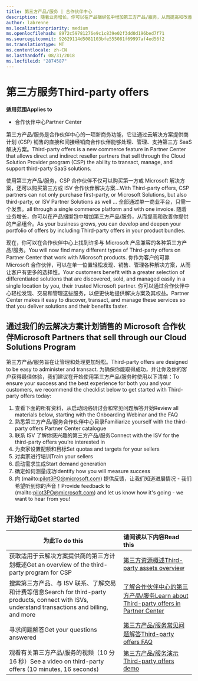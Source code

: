 ```yaml
---
title: 第三方产品/服务 | 合作伙伴中心
description: 随着业务增长，你可以在产品捆绑包中增加第三方产品/服务，从而提高和改善你提供的产品组合。
author: labrenne
ms.localizationpriority: medium
ms.openlocfilehash: 8972c59781276e9c1c839e02f3dd0d196bed7f71
ms.sourcegitcommit: 92629114d5081103bfe555081f69997af4ed56f2
ms.translationtype: MT
ms.contentlocale: zh-CN
ms.lasthandoff: 08/31/2018
ms.locfileid: "2874587"
---
```

# <a name="third-party-offers"></a><span data-ttu-id="06866-103">第三方服务</span><span class="sxs-lookup"><span data-stu-id="06866-103">Third-party offers</span></span> 

**<span data-ttu-id="06866-104">适用范围</span><span class="sxs-lookup"><span data-stu-id="06866-104">Applies to</span></span>**

- <span data-ttu-id="06866-105">合作伙伴中心</span><span class="sxs-lookup"><span data-stu-id="06866-105">Partner Center</span></span>

<span data-ttu-id="06866-106">第三方产品/服务是合作伙伴中心的一项新商务功能，它让通过云解决方案提供商计划 (CSP) 销售的直接和间接经销商合作伙伴能够处理、管理、支持第三方 SaaS 解决方案。</span><span class="sxs-lookup"><span data-stu-id="06866-106">Third-party offers is a new commerce feature in Partner Center that allows direct and indirect reseller partners that sell through the Cloud Solution Provider program (CSP) the ability to transact, manage, and support third-party SaaS solutions.</span></span>  

<span data-ttu-id="06866-107">使用第三方产品/服务，CSP 合作伙伴不仅可以购买第一方或 Microsoft 解决方案，还可以购买第三方或 ISV 合作伙伴解决方案…</span><span class="sxs-lookup"><span data-stu-id="06866-107">With Third-party offers, CSP partners can not only purchase first-party, or Microsoft Solutions, but also third-party, or ISV Partner Solutions as well …</span></span> <span data-ttu-id="06866-108">全部通过单一商业平台，只需一个发票。</span><span class="sxs-lookup"><span data-stu-id="06866-108">all through a single commerce platform and with one invoice.</span></span>  <span data-ttu-id="06866-109">随着业务增长，你可以在产品捆绑包中增加第三方产品/服务，从而提高和改善你提供的产品组合。</span><span class="sxs-lookup"><span data-stu-id="06866-109">As your business grows, you can develop and deepen your portfolio of offers by including Third-party offers in your product bundles.</span></span> 

<span data-ttu-id="06866-110">现在，你可以在合作伙伴中心上找到许多与 Microsoft 产品兼容的各种第三方产品/服务。</span><span class="sxs-lookup"><span data-stu-id="06866-110">You will now find many different types of Third-party offers on Partner Center that work with Microsoft products.</span></span> <span data-ttu-id="06866-111">你作为客户的可靠 Microsoft 合作伙伴，可以在单一位置轻松发现、销售、管理各种解决方案，从而让客户有更多的选择性。</span><span class="sxs-lookup"><span data-stu-id="06866-111">Your customers benefit with a greater selection of differentiated solutions that are discovered, sold, and managed easily in a single location by you, their trusted Microsoft partner.</span></span> <span data-ttu-id="06866-112">你可以通过合作伙伴中心轻松发现、交易和管理这些服务，以便更快地提供解决方案及其权益。</span><span class="sxs-lookup"><span data-stu-id="06866-112">Partner Center makes it easy to discover, transact, and manage these services so that you deliver solutions and their benefits faster.</span></span>

## <a name="microsoft-partners-that-sell-through-our-cloud-solutions-program"></a><span data-ttu-id="06866-113">通过我们的云解决方案计划销售的 Microsoft 合作伙伴</span><span class="sxs-lookup"><span data-stu-id="06866-113">Microsoft Partners that sell through our Cloud Solutions Program</span></span>

<span data-ttu-id="06866-114">第三方产品/服务旨在让管理和处理更加轻松。</span><span class="sxs-lookup"><span data-stu-id="06866-114">Third-party offers are designed to be easy to administer and transact.</span></span>  <span data-ttu-id="06866-115">为确保你能取得成功，并让你及你的客户获得最佳体验，我们建议在开始使用第三方产品/服务时使用以下清单：</span><span class="sxs-lookup"><span data-stu-id="06866-115">To ensure your success and the best experience for both you and your customers, we recommend the checklist below to get started with Third-party offers today:</span></span>

1. <span data-ttu-id="06866-116">查看下面的所有资料，从启动网络研讨会和常见问题解答开始</span><span class="sxs-lookup"><span data-stu-id="06866-116">Review all materials below, starting with the Onboarding Webinar and the FAQ</span></span>
2. <span data-ttu-id="06866-117">熟悉第三方产品/服务合作伙伴中心目录</span><span class="sxs-lookup"><span data-stu-id="06866-117">Familiarize yourself with the third-party offers Partner Center catalogue</span></span>
3. <span data-ttu-id="06866-118">联系 ISV 了解你感兴趣的第三方产品/服务</span><span class="sxs-lookup"><span data-stu-id="06866-118">Connect with the ISV for the third-party offers you’re interested in</span></span>
4. <span data-ttu-id="06866-119">为卖家设置配额和目标</span><span class="sxs-lookup"><span data-stu-id="06866-119">Set quotas and targets for your sellers</span></span>
5. <span data-ttu-id="06866-120">对卖家进行培训</span><span class="sxs-lookup"><span data-stu-id="06866-120">Train your sellers</span></span>
6. <span data-ttu-id="06866-121">启动需求生成</span><span class="sxs-lookup"><span data-stu-id="06866-121">Start demand generation</span></span>
7. <span data-ttu-id="06866-122">确定如何测量成功</span><span class="sxs-lookup"><span data-stu-id="06866-122">Identify how you will measure success</span></span>
8. <span data-ttu-id="06866-123">向 (mailto:pilot3PO@microsoft.com) 提供反馈，让我们知道进展情况 - 我们希望听到你的声音！</span><span class="sxs-lookup"><span data-stu-id="06866-123">Provide feedback to (mailto:pilot3PO@microsoft.com) and let us know how it's going - we want to hear from you!</span></span>

## <a name="get-started"></a><span data-ttu-id="06866-124">开始行动</span><span class="sxs-lookup"><span data-stu-id="06866-124">Get started</span></span> 

|**<span data-ttu-id="06866-125">为此</span><span class="sxs-lookup"><span data-stu-id="06866-125">To do this</span></span>**   |**<span data-ttu-id="06866-126">请阅读以下内容</span><span class="sxs-lookup"><span data-stu-id="06866-126">Read this</span></span>**   |
|------------------|:--------------------|
|<span data-ttu-id="06866-127">获取适用于云解决方案提供商的第三方计划概述</span><span class="sxs-lookup"><span data-stu-id="06866-127">Get an overview of the third-party program for CSP</span></span>  |[<span data-ttu-id="06866-128">第三方资源概述</span><span class="sxs-lookup"><span data-stu-id="06866-128">Third-party assets overview</span></span>]( http://assetsprod.microsoft.com/mpn/third-party-offers-overview.pptx)|
|<span data-ttu-id="06866-129">搜索第三方产品、与 ISV 联系、了解交易和计费等信息</span><span class="sxs-lookup"><span data-stu-id="06866-129">Search for third-party products, connect with ISVs, understand transactions and billing, and more</span></span>| [<span data-ttu-id="06866-130">了解合作伙伴中心的第三方产品/服务</span><span class="sxs-lookup"><span data-stu-id="06866-130">Learn about Third-party offers in Partner Center</span></span>](third-party-help.md) |
|<span data-ttu-id="06866-131">寻求问题解答</span><span class="sxs-lookup"><span data-stu-id="06866-131">Get your questions answered</span></span>| [<span data-ttu-id="06866-132">第三方产品/服务常见问题解答</span><span class="sxs-lookup"><span data-stu-id="06866-132">Third-party offers FAQ</span></span>](http://assetsprod.microsoft.com/mpn/third-party-offers-faq.docx) |
|<span data-ttu-id="06866-133">观看有关第三方产品/服务的视频（10 分 16 秒）</span><span class="sxs-lookup"><span data-stu-id="06866-133">See a video on third-party offers (10 minutes, 16 seconds)</span></span>   |[<span data-ttu-id="06866-134">第三方产品/服务演示</span><span class="sxs-lookup"><span data-stu-id="06866-134">Third-party offers demo</span></span>](http://assetsprod.microsoft.com/mpn/third-party-offers-demo.wma)|


